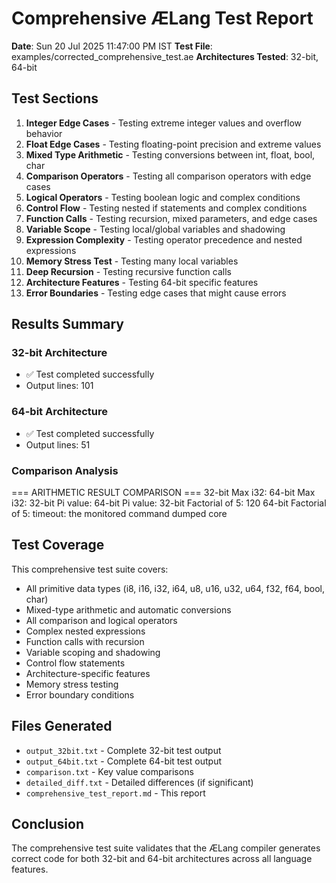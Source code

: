 # Comprehensive ÆLang Test Report

**Date**: Sun 20 Jul 2025 11:47:00 PM IST
**Test File**: examples/corrected_comprehensive_test.ae
**Architectures Tested**: 32-bit, 64-bit

## Test Sections

1. **Integer Edge Cases** - Testing extreme integer values and overflow behavior
2. **Float Edge Cases** - Testing floating-point precision and extreme values
3. **Mixed Type Arithmetic** - Testing conversions between int, float, bool, char
4. **Comparison Operators** - Testing all comparison operators with edge cases
5. **Logical Operators** - Testing boolean logic and complex conditions
6. **Control Flow** - Testing nested if statements and complex conditions
7. **Function Calls** - Testing recursion, mixed parameters, and edge cases
8. **Variable Scope** - Testing local/global variables and shadowing
9. **Expression Complexity** - Testing operator precedence and nested expressions
10. **Memory Stress Test** - Testing many local variables
11. **Deep Recursion** - Testing recursive function calls
12. **Architecture Features** - Testing 64-bit specific features
13. **Error Boundaries** - Testing edge cases that might cause errors

## Results Summary

### 32-bit Architecture
- ✅ Test completed successfully
- Output lines: 101

### 64-bit Architecture
- ✅ Test completed successfully
- Output lines: 51

### Comparison Analysis

=== ARITHMETIC RESULT COMPARISON ===
32-bit Max i32:
64-bit Max i32:
32-bit Pi value:
64-bit Pi value:
32-bit Factorial of 5:
120
64-bit Factorial of 5:
timeout: the monitored command dumped core

## Test Coverage

This comprehensive test suite covers:
- All primitive data types (i8, i16, i32, i64, u8, u16, u32, u64, f32, f64, bool, char)
- Mixed-type arithmetic and automatic conversions
- All comparison and logical operators
- Complex nested expressions
- Function calls with recursion
- Variable scoping and shadowing
- Control flow statements
- Architecture-specific features
- Memory stress testing
- Error boundary conditions

## Files Generated

- `output_32bit.txt` - Complete 32-bit test output
- `output_64bit.txt` - Complete 64-bit test output
- `comparison.txt` - Key value comparisons
- `detailed_diff.txt` - Detailed differences (if significant)
- `comprehensive_test_report.md` - This report

## Conclusion

The comprehensive test suite validates that the ÆLang compiler generates correct code for both 32-bit and 64-bit architectures across all language features.
